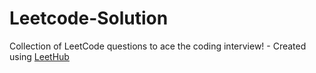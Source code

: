 # Leetcode-Solution
Collection of LeetCode questions to ace the coding interview! - Created using [LeetHub](https://github.com/QasimWani/LeetHub)
